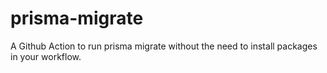 # prisma-migrate
A Github Action to run prisma migrate without the need to install packages in your workflow.
